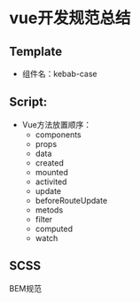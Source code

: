 # vue开发规范总结

## Template
- 组件名：kebab-case

## Script:
- Vue方法放置顺序：
	- components   
	- props    
	- data     
	- created
	- mounted
	- activited
	- update
	- beforeRouteUpdate
	- metods   
	- filter
	- computed
	- watch


## SCSS
BEM规范